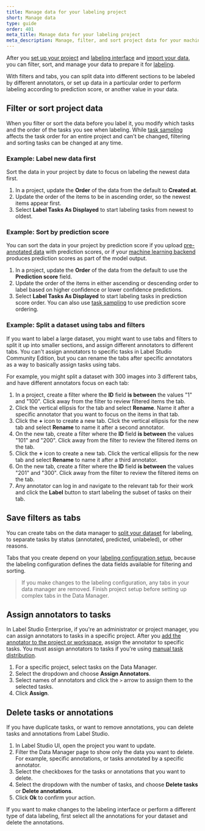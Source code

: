 ```yaml
---
title: Manage data for your labeling project
short: Manage data
type: guide
order: 401
meta_title: Manage data for your labeling project
meta_description: Manage, filter, and sort project data for your machine learning data science labeling project.
---
```


After you [set up your project](setup_project.html) and [labeling interface](setup.html) and [import your data](tasks.html), you can filter, sort, and manage your data to prepare it for [labeling](labeling.html).

With filters and tabs, you can split data into different sections to be labeled by different annotators, or set up data in a particular order to perform labeling according to prediction score, or another value in your data.

## Filter or sort project data

When you filter or sort the data before you label it, you modify which tasks and the order of the tasks you see when labeling. While [task sampling](start.html#Set_up_task_sampling_for_your_project) affects the task order for an entire project and can't be changed, filtering and sorting tasks can be changed at any time. 

### Example: Label new data first
Sort the data in your project by date to focus on labeling the newest data first.

1. In a project, update the **Order** of the data from the default to **Created at**.
2. Update the order of the items to be in ascending order, so the newest items appear first. 
3. Select **Label Tasks As Displayed** to start labeling tasks from newest to oldest. 

### Example: Sort by prediction score
You can sort the data in your project by prediction score if you upload [pre-annotated data](predictions.html) with prediction scores, or if your [machine learning backend](ml.html) produces prediction scores as part of the model output. 

1. In a project, update the **Order** of the data from the default to use the **Prediction score** field.
2. Update the order of the items in either ascending or descending order to label based on higher confidence or lower confidence predictions. 
3. Select **Label Tasks As Displayed** to start labeling tasks in prediction score order. 
You can also use [task sampling](start.html#Set_up_task_sampling_for_your_project) to use prediction score ordering.

### Example: Split a dataset using tabs and filters
If you want to label a large dataset, you might want to use tabs and filters to split it up into smaller sections, and assign different annotators to different tabs. You can't assign annotators to specific tasks in Label Studio Community Edition, but you can rename the tabs after specific annotators as a way to basically assign tasks using tabs.  

For example, you might split a dataset with 300 images into 3 different tabs, and have different annotators focus on each tab:
1. In a project, create a filter where the **ID** field **is between** the values "1" and "100". Click away from the filter to review filtered items the tab.
2. Click the vertical ellipsis for the tab and select **Rename**. Name it after a specific annotator that you want to focus on the items in that tab.
3. Click the **+** icon to create a new tab. Click the vertical ellipsis for the new tab and select **Rename** to name it after a second annotator.
4. On the new tab, create a filter where the **ID** field **is between** the values "101" and "200". Click away from the filter to review the filtered items on the tab.
5. Click the **+** icon to create a new tab. Click the vertical ellipsis for the new tab and select **Rename** to name it after a third annotator.
6. On the new tab, create a filter where the **ID** field **is between** the values "201" and "300". Click away from the filter to review the filtered items on the tab.
7. Any annotator can log in and navigate to the relevant tab for their work and click the **Label** button to start labeling the subset of tasks on their tab.

## Save filters as tabs

You can create tabs on the data manager to [split your dataset](#Example-Split-a-dataset-using-tabs-and-filters) for labeling, to separate tasks by status (annotated, predicted, unlabeled), or other reasons. 

Tabs that you create depend on your [labeling configuration setup](setup.html), because the labeling configuration defines the data fields available for filtering and sorting. 

> If you make changes to the labeling configuration, any tabs in your data manager are removed. Finish project setup before setting up complex tabs in the Data Manager.

## <i class='ent'></i> Assign annotators to tasks

In Label Studio Enterprise, if you're an administrator or project manager, you can assign annotators to tasks in a specific project. After you [add the annotator to the project or workspace](setup_project.html#Add-members-to-a-project), assign the annotator to specific tasks. You must assign annotators to tasks if you're using [manual task distribution](setup_project.html#Set-up-task-distribution-for-labeling).

1. For a specific project, select tasks on the Data Manager.
2. Select the dropdown and choose **Assign Annotators**.
3. Select names of annotators and click the `>` arrow to assign them to the selected tasks.
4. Click **Assign**. 

## Delete tasks or annotations
If you have duplicate tasks, or want to remove annotations, you can delete tasks and annotations from Label Studio.

1. In Label Studio UI, open the project you want to update.
2. Filter the Data Manager page to show only the data you want to delete. For example, specific annotations, or tasks annotated by a specific annotator. 
3. Select the checkboxes for the tasks or annotations that you want to delete.
4. Select the dropdown with the number of tasks, and choose **Delete tasks** or **Delete annotations**. 
5. Click **Ok** to confirm your action.

If you want to make changes to the labeling interface or perform a different type of data labeling, first select all the annotations for your dataset and delete the annotations.